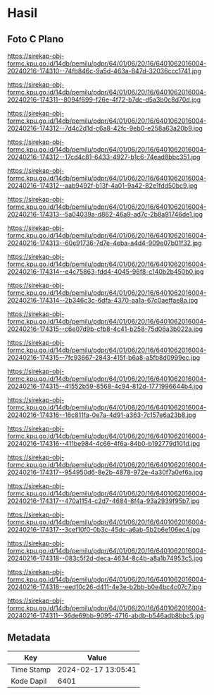 # Hasil

## Foto C Plano

https://sirekap-obj-formc.kpu.go.id/14db/pemilu/pdpr/64/01/06/20/16/6401062016004-20240216-174310--74fb846c-9a5d-463a-847d-32036ccc1741.jpg

https://sirekap-obj-formc.kpu.go.id/14db/pemilu/pdpr/64/01/06/20/16/6401062016004-20240216-174311--8094f699-f26e-4f72-b7dc-d5a3b0c8d70d.jpg

https://sirekap-obj-formc.kpu.go.id/14db/pemilu/pdpr/64/01/06/20/16/6401062016004-20240216-174312--7d4c2d1d-c6a8-42fc-9eb0-e258a63a20b9.jpg

https://sirekap-obj-formc.kpu.go.id/14db/pemilu/pdpr/64/01/06/20/16/6401062016004-20240216-174312--17cd4c81-6433-4927-b1c6-74ead8bbc351.jpg

https://sirekap-obj-formc.kpu.go.id/14db/pemilu/pdpr/64/01/06/20/16/6401062016004-20240216-174312--aab9492f-b13f-4a01-9a42-82e1fdd50bc9.jpg

https://sirekap-obj-formc.kpu.go.id/14db/pemilu/pdpr/64/01/06/20/16/6401062016004-20240216-174313--5a04039a-d862-46a9-ad7c-2b8a91746de1.jpg

https://sirekap-obj-formc.kpu.go.id/14db/pemilu/pdpr/64/01/06/20/16/6401062016004-20240216-174313--60e91736-7d7e-4eba-a4d4-909e07b01f32.jpg

https://sirekap-obj-formc.kpu.go.id/14db/pemilu/pdpr/64/01/06/20/16/6401062016004-20240216-174314--e4c75863-fdd4-4045-96f8-c140b2b450b0.jpg

https://sirekap-obj-formc.kpu.go.id/14db/pemilu/pdpr/64/01/06/20/16/6401062016004-20240216-174314--2b346c3c-6dfa-4370-aa1a-67c0aeffae8a.jpg

https://sirekap-obj-formc.kpu.go.id/14db/pemilu/pdpr/64/01/06/20/16/6401062016004-20240216-174315--c6e07d9b-cfb8-4c41-b258-75d06a3b022a.jpg

https://sirekap-obj-formc.kpu.go.id/14db/pemilu/pdpr/64/01/06/20/16/6401062016004-20240216-174315--7fc93667-2843-415f-b6a8-a5fb8d0999ec.jpg

https://sirekap-obj-formc.kpu.go.id/14db/pemilu/pdpr/64/01/06/20/16/6401062016004-20240216-174315--41552b59-8568-4c94-812d-1771996644b4.jpg

https://sirekap-obj-formc.kpu.go.id/14db/pemilu/pdpr/64/01/06/20/16/6401062016004-20240216-174316--16c811fa-0e7a-4d91-a363-7c157e6a23b8.jpg

https://sirekap-obj-formc.kpu.go.id/14db/pemilu/pdpr/64/01/06/20/16/6401062016004-20240216-174316--411be984-4c66-4f6a-84b0-b192779d101d.jpg

https://sirekap-obj-formc.kpu.go.id/14db/pemilu/pdpr/64/01/06/20/16/6401062016004-20240216-174317--954950d6-8e2b-4878-972e-4a30f7a0ef6a.jpg

https://sirekap-obj-formc.kpu.go.id/14db/pemilu/pdpr/64/01/06/20/16/6401062016004-20240216-174317--470a1154-c2d7-4684-8f4a-93a2939f95b7.jpg

https://sirekap-obj-formc.kpu.go.id/14db/pemilu/pdpr/64/01/06/20/16/6401062016004-20240216-174317--3cef10f0-0b3c-45dc-a6ab-5b2b6e106ec4.jpg

https://sirekap-obj-formc.kpu.go.id/14db/pemilu/pdpr/64/01/06/20/16/6401062016004-20240216-174318--083c5f2d-deca-4634-8c4b-a8a1b74953c5.jpg

https://sirekap-obj-formc.kpu.go.id/14db/pemilu/pdpr/64/01/06/20/16/6401062016004-20240216-174318--eed10c26-d411-4e3e-b2bb-b0e4bc4c07c7.jpg

https://sirekap-obj-formc.kpu.go.id/14db/pemilu/pdpr/64/01/06/20/16/6401062016004-20240216-174311--36de69bb-9095-4716-abdb-b546adb8bbc5.jpg


## Metadata

| Key        | Value               |
| ---------- | ------------------- |
| Time Stamp | 2024-02-17 13:05:41 |
| Kode Dapil | 6401                |



